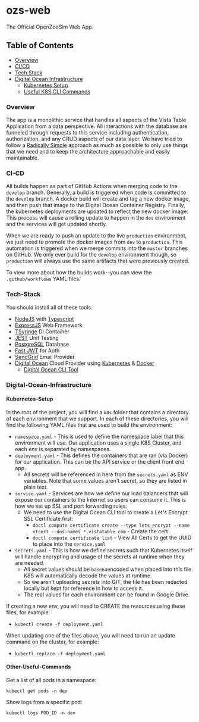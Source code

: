 # ozs-web
The Official OpenZooSim Web App.

## Table of Contents
- [Overview](https://www.github.com/SnowLynxSoftware/vt-api#overview)
- [CI/CD](https://www.github.com/SnowLynxSoftware/vt-api#ci-cd)
- [Tech Stack](https://www.github.com/SnowLynxSoftware/vt-api#tech-stack)
- [Digital Ocean Infrastructure](https://www.github.com/SnowLynxSoftware/vt-api#digital-ocean-infrastructure)
   - [Kubernetes Setup](https://www.github.com/SnowLynxSoftware/vt-api#kubernetes-setup)
   - [Useful K8S CLI Commands](https://www.github.com/SnowLynxSoftware/vt-api#other-useful-commands)

### Overview
The app is a monolithic service that handles all aspects of the Vista Table Application from a data perspective. 
All interactions with the database are funneled through requests to this service including authentication, authorization, and
any CRUD aspects of our data layer. We have tried to follow a [Radically Simple](https://www.radicalsimpli.city/) approach as
much as possible to only use things that we need and to keep the architecture approachable and easily maintainable.

### CI-CD
All builds happen as part of GitHub Actions when merging code to the `develop` branch. Generally, a build is
triggered when code is committed to the `develop` branch. A docker build will create and tag a new docker image, 
and then push that image to the Digital Ocean Container Registry. Finally, the kubernetes deployments are updated 
to reflect the new docker image. This process will cause a rolling update to happen in the `dev` environment and
the services will get updated shortly.

When we are ready to push an update to the live `production` environment, we just need to promote the docker images 
from `dev` to `production`. This automation is triggered when we merge commits into the `master` branches on GitHub. 
We only ever build for the `develop` environment though, so `production` will always use the same artifacts that were 
previously created.

To view more about how the builds work--you can view the `.github/workflows` YAML files.

### Tech-Stack
You should install all of these tools.
- [NodeJS](https://nodejs.org/en) with [Typescript](https://www.typescriptlang.org/)
- [ExpressJS](https://expressjs.com/) Web Framework
- [TSyringe](https://github.com/microsoft/tsyringe) DI Container
- [JEST](https://jestjs.io/) Unit Testing
- [PostgreSQL](https://www.postgresql.org/) Database
- [Fast JWT](https://nearform.github.io/fast-jwt/) for Auth
- [SendGrid](https://sendgrid.com/en-us) Email Provider
- [Digital Ocean](https://www.digitalocean.com/) Cloud Provider using [Kubernetes](https://kubernetes.io/) & [Docker](https://www.docker.com/)
   - [Digital Ocean CLI Tool](https://docs.digitalocean.com/reference/doctl/)

### Digital-Ocean-Infrastructure

#### Kubernetes-Setup
In the root of the project, you will find a `k8s` folder that contains a directory of each environment that we support.
In each of these directories, you will find the following YAML files that are used to build the environment:
- `namespace.yaml` - This is used to define the namespace label that this environment will use. Our application uses a single K8S Cluster, and each env is separated by namespaces.
- `deployment.yaml` - This defines the containers that are ran (via Docker) for our application. This can be the API service or the client front end app.
   - All secrets will be referenced in here from the `secrets.yaml` as ENV variables. Note that some values aren't secret, so they are listed in plain text.
- `service.yaml` - Services are how we define our load balancers that will expose our containers to the Internet so users can consume it. This is how we set up SSL and port forwarding rules.
   - We need to use the Digital Ocean CLI tool to create a Let's Encrypt SSL Certificate first:
      - `doctl compute certificate create --type lets_encrypt --name vtcert --dns-names *.vistatable.com` - Create the cert
      - `doctl compute certificate list` - View All Certs to get the UUID to place into the `service.yaml`
- `secrets.yaml` - This is how we define secrets such that Kubernetes itself will handle encrypting and usage of the secrets at runtime when they are needed.
   - All secret values should be `base64`encoded when placed into this file. K8S will automatically decode the values at runtime.
   - So we aren't uploading secrets into GIT, the file has been redacted locally but kept for reference in how to access it.
   - The real values for each environment can be found in Google Drive.

If creating a new env, you will need to CREATE the resources using these files, for example:
- `kubectl create -f deployment.yaml`

When updating one of the files above, you will need to run an update command on the cluster, for example:
- `kubectl replace -f deployment.yaml`

#### Other-Useful-Commands
Get a list of all pods in a namespace:
```shell
kubectl get pods -n dev
```

Show logs from a specific pod:
```shell
kubectl logs POD_ID -n dev
```
